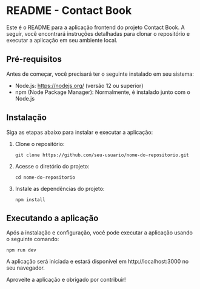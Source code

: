# README - Contact Book

Este é o README para a aplicação frontend do projeto Contact Book. A seguir, você encontrará instruções detalhadas para clonar o repositório e executar a aplicação em seu ambiente local.

## Pré-requisitos

Antes de começar, você precisará ter o seguinte instalado em seu sistema:

- Node.js: https://nodejs.org/ (versão 12 ou superior)
- npm (Node Package Manager): Normalmente, é instalado junto com o Node.js

## Instalação

Siga as etapas abaixo para instalar e executar a aplicação:

1. Clone o repositório:
   ```
   git clone https://github.com/seu-usuario/nome-do-repositorio.git
   ```

2. Acesse o diretório do projeto:
   ```
   cd nome-do-repositorio
   ```

3. Instale as dependências do projeto:
   ```
   npm install
   ```

## Executando a aplicação

Após a instalação e configuração, você pode executar a aplicação usando o seguinte comando:

```
npm run dev
```

A aplicação será iniciada e estará disponível em http://localhost:3000 no seu navegador.

Aproveite a aplicação e obrigado por contribuir!